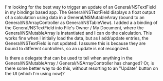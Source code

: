 

I'm looking for the best way to trigger an update of an General/NSTextField in my bindings based app.  The General/NSTextField displays a float output of a calculation using data in a General/NSMutableArray (bound to an General/NSArrayController as General/NSTableView).     I added a a binding of the General/NSTextField into File's Owner / My Document, where the General/NSMutableArray is instantiated and I can do the calculation.   This works fine when I initially load the data, but as I add/update entries, the General/NSTextField is not updated.    I assume this is because they are bound to different controllers, so an update is not recognized.  


Is there a delegate that can be used to tell when anything in the General/NSMutableArray / General/NSArrayController has changed?    Or, is there some better way to do this, without resorting to an "Update" button on the UI (which I'm using now)?